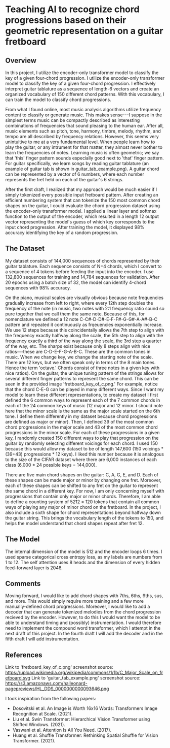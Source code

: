 # Teaching AI to recognize chord progressions based on their geometric representation on a guitar fretboard

## Overview

In this project, I utilize the encoder-only transformer model to classify the key of a given four-chord progression. I utilize the encoder-only transformer model to classify the key of a given four-chord progression. I effectively interpret guitar tablature as a sequence of length-6 vectors and create an organized vocabulary of 150 different chord patterns. With this vocabulary, I can train the model to classify chord progressions.

From what I found online, most music analysis algorithms utilize frequency content to classify or generate music. This makes sense---I suppose in the simplest terms music can be compactly described as interesting combinations of frequencies that sound pleasing to the human ear. After all, music elements such as pitch, tone, harmony, timbre, melody, rhythm, and tempo are all described by frequency relations. However, this seems very unintuitive to me at a very fundamental level. When people learn how to play the guitar, or any intrument for that matter, they almost never bother to learn the frequencies of notes. Learning music is often geometric; we say that 'this' finger pattern sounds especially good next to 'that' finger pattern. For guitar specifically, we learn songs by reading guitar tablature (an example of guitar tab is shown in guitar_tab_example.png). A guitar chord can be represented by a vector of 6 numbers, where each number represents the fret held on each of the guitar's 6 strings.

After the first draft, I realized that my approach would be much easier if I simply tokenized every possible input fretboard pattern. After creating an efficient numbering system that can tokenize the 150 most common chord shapes on the guitar, I could evaluate the chord progression dataset using the encoder-only transformer model. I applied a linear layer and softmax function to the output of the encoder, which resulted in a length 12 output vector representing the model's guess of which key corresponds to the input chord progression. After training the model, it displayed 98% accuracy identifying the key of a random progression.

## The Dataset

My dataset consists of 144,000 sequences of chords represented by their guitar tablature. Each sequence consists of N=4 chords, which I convert to a sequence of 4 tokens before feeding the input into the encoder. I use 132,800 sequences for training and 14,784 sequences for validation. After 20 epochs using a batch size of 32, the model can identify 4-chord sequences with 98% accuracy.

On the piano, musical scales are visually obvious because note frequencies gradually increase from left to right, where every 12th step doubles the frequency of the note (in music, two notes with 2:1 frequency ratio sound so pure together that we call them the same note. Because of this, for nomenclature we defined a 12 note C-C#-D-D#-E-F-F#-G-G#-A-A#-B-C pattern and repeated it continuously as frqeuencies exponentially increase. We use 12 steps because this coincidentally allows the 7th step to align with the frequency exactly halfway along the scale, the 5th step to align with the frequency exactly a third of the way along the scale, the 3rd step a quarter of the way, etc. The sharps exist because only 8 steps align with nice ratios---these are C-D-E-F-G-A-B-C. These are the common tones in music. When we change key, we change the starting note of the scale. There are 12 keys, but we often speak only in terms of the 8 main tones. Hence the term 'octave.' Chords consist of three notes in a given key with nice ratios). On the guitar, the unique tuning pattern of the strings allows for several different finger patterns to represent the same chord. This can be seen in the provided image 'fretboard_key_of_c.png.' For example, notice that the chord C-E-G can be played in many different ways. Since I want my model to learn these different representations, to create my dataset I first defined the 6 common ways to represent each of the 7 common chords in each of the 24 common keys of music (12 major and 12 minor. I should note here that the minor scale is the same as the major scale started on the 6th tone. I define them differently in my dataset because chord progressions are defined as major or minor). Then, I defined 39 of the most common chord progressions in the major scale and 43 of the most common chord progressions in the minor scale. For each of these progressions in a given key, I randomly created 150 different ways to play that progression on the guitar by randomly selecting different voicings for each chord. I used 150 because this would allow my dataset to be of length 147,600 (150 voicings * (39+43) progressions * 12 keys). I liked this number because it is analogous to the size of the CIFAR dataset where there are 6,000 instances of each class (6,000 * 24 possible keys = 144,000).

There are five main chord shapes on the guitar: C, A, G, E, and D. Each of these shapes can be made major or minor by changing one fret. Moreover, each of these shapes can be shifted to any fret on the guitar to represent the same chord in a different key. For now, I am only concerning myself with progressions that contain only major or minor chords. Therefore, I am able to define a counting system of 5*2*12 = 120 tokens that contain all common ways of playing any major of minor chord on the fretboard. In the project, I also include a sixth shape for chord representations beyond halfway down the guitar string. This brings the vocabulary length of the tokens to 150, and helps the model understand that chord shapes repeat after fret 12.

## The Model

The internal dimension of the model is 512 and the encoder loops 6 times. I used sparse categorical cross entropy loss, as my labels are numbers from 1 to 12. The self attention uses 8 heads and the dimension of every hidden feed-forward layer is 2048.

## Comments

Moving forward, I would like to add chord shapes with 7ths, 6ths, 9ths, sus, and more. This would simply require more training and a few more manually-defined chord progressions. Moreover, I would like to add a decoder that can generate tokenized melodies from the chord progression recieved by the encoder. However, to do this I would want the model to be able to understand timing and (possibly) instrumentation. I would therefore need to implement the compound word transformer, which I attempt in the next draft of this project. In the fourth draft I will add the decoder and in the fifth draft I will add instrumentation.

## References

Link to 'fretboard_key_of_c.png' screenshot source: https://upload.wikimedia.org/wikipedia/commons/1/1b/C_Major_Scale_on_fretboard.svg
Link to 'guitar_tab_example.png' screenshot source: https://s3.amazonaws.com/halleonard-pagepreviews/HL_DDS_0000000000093646.png

I took inspiration from the following papers:
- Dosovitski et al. An Image is Worth 16x16 Words: Transformers Image Recognition at Scale. (2021).
- Liu et al. Swin Transformer: Hierarchical Vision Transformer using Shifted Windows. (2021).
- Vaswani et al. Attention Is All You Need. (2017).
- Huang et al. Shuffle Transformer: Rethinking Spatial Shuffle for Vision Transformer. (2021).

